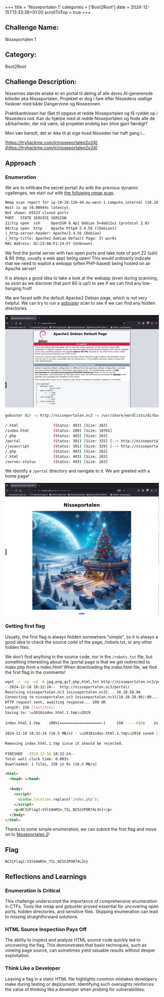 +++
title = 'Nisseportalen 1'
categories = ['Boot2Root']
date = 2024-12-15T13:33:38+01:00
scrollToTop = true
+++

## Challenge Name:

Nisseportalen 1

## Category:

Boot2Root

## Challenge Description:

Nissernes største ønske er en portal til deling af alle deres AI-genererede billeder aka Nisseportalen. Projektet er dog i fare efter Nissedevs utallige fiaskoer med både Dangerzone og Nissezonen.

Praktikantnissen har fået til opgave at redde Nisseportalen og få ryddet op i Nissedevs rod. Kan du hjælpe med at redde Nisseportalen og finde alle de sårbarheder, der må være, så projektet endelig kan blive gjort færdigt?

Men vær beredt, det er ikke til at sige hvad Nissedev har haft gang i...

[https://tryhackme.com/jr/nisseportalen2o24](https://tryhackme.com/jr/nisseportalen2o24)

## Approach

### Enumeration

We are to infiltrate the secret portal! As with the previous dynamic cgallenges, we start out with [the following nmap scan](https://explainshell.com/explain?cmd=sudo+nmap+-sC+-sV+-O+-p-).

```bash
Nmap scan report for ip-10-10-120-44.eu-west-1.compute.internal (10.10.120.44)
Host is up (0.00044s latency).
Not shown: 65533 closed ports
PORT   STATE SERVICE VERSION
22/tcp open  ssh     OpenSSH 8.4p1 Debian 5+deb11u1 (protocol 2.0)
80/tcp open  http    Apache httpd 2.4.56 ((Debian))
|_http-server-header: Apache/2.4.56 (Debian)
|_http-title: Apache2 Debian Default Page: It works
MAC Address: 02:23:0A:F2:24:F7 (Unknown)
```

We find the portal server with two open ports and take note of port 22 (ssh) & 80 (http, usually a web app) being open!
This would ordinarily indicate that we need to exploit a webapp (often PHP-based) being hosted on an Apache server!

It is always a good idea to take a look at the webapp (even during scanning, as soon as we discover that port 80 is up!) to see if we can find any low-hanging fruit!

We are faced with the default Apache2 Debian page, which is not very helpful. We can try to run a [gobuster](https://tools.kali.org/web-applications/gobuster) scan to see if we can find any hidden directories.

![Apache2 Default Page](images/apache2.png)

```bash
gobuster dir -u http://nisseportalen.nc3 -w /usr/share/wordlists/dirbuster/directory-list-2.3-medium.txt -x php,html,txt,bak,old

/.html                (Status: 403) [Size: 283]
/index.html           (Status: 200) [Size: 10701]
/.php                 (Status: 403) [Size: 283]
/portal               (Status: 301) [Size: 325] [--> http://nisseportalen.nc3/portal/]
/javascript           (Status: 301) [Size: 329] [--> http://nisseportalen.nc3/javascript/]
/.php                 (Status: 403) [Size: 283]
/.html                (Status: 403) [Size: 283]
/server-status        (Status: 403) [Size: 283]
```

We identify a `/portal` directory and navigate to it. We are greeted with a home page!

![Nisseportalen](images/portal.png)

### Getting first flag

Usually, the first flag is always hidden somewhere "simple", so it is always a good idea to check the source code of the page, /robots.txt, or any other hidden files.

We don't find anything in the source code, nor in the `/robots.txt` file, but something interesting about the /portal page is that we get redirected to index.php from a index.html!
When downloading the index.html file, we find the first flag in the comments!

```bash
wget -r -np -nd -A jpg,png,gif,php,html,txt http://nisseportalen.nc3/portal/
--2024-12-18 18:32:24--  http://nisseportalen.nc3/portal/
Resolving nisseportalen.nc3 (nisseportalen.nc3)... 10.10.58.96
Connecting to nisseportalen.nc3 (nisseportalen.nc3)|10.10.58.96|:80... connected.
HTTP request sent, awaiting response... 200 OK
Length: 150 [text/html]
Saving to: \u2018index.html.1.tmp\u2019

index.html.1.tmp    100%[===================>]     150  --.-KB/s    in 0s

2024-12-18 18:32:24 (16.5 MB/s) - \u2018index.html.1.tmp\u2019 saved [150/150]

Removing index.html.1.tmp since it should be rejected.

FINISHED --2024-12-18 18:32:24--
Total wall clock time: 0.003s
Downloaded: 1 files, 150 in 0s (16.5 MB/s)
```

```html
<html>
  <head> </head>

  <body>
    <script>
      window.location.replace('index.php');
    </script>
    <p>NC3{Flag1:V3lkOmM3n_7IL_NI553POR74L3n}</p>
  </body>
</html>
```

Thanks to some simple enumeration, we can submit the first flag and move on to [Nisseportalen 2](/nc3/boot2root/nisseportalen-2)!

## Flag

```text
NC3{Flag1:V3lkOmM3n_7IL_NI553POR74L3n}
```

## Reflections and Learnings

### Enumeration is Critical

This challenge underscored the importance of comprehensive enumeration in CTFs. Tools like nmap and gobuster proved essential for uncovering open ports, hidden directories, and sensitive files. Skipping enumeration can lead to missing straightforward solutions.

### HTML Source Inspection Pays Off

The ability to inspect and analyze HTML source code quickly led to uncovering the flag. This demonstrates that basic techniques, such as viewing page source, can sometimes yield valuable results without deeper exploitation.

### Think Like a Developer

Leaving a flag in a static HTML file highlights common mistakes developers make during testing or deployment. Identifying such oversights reinforces the value of thinking like a developer when probing for vulnerabilities.
